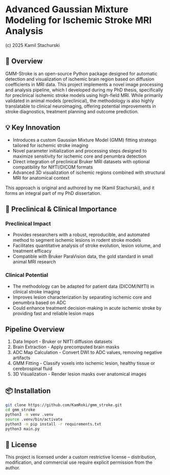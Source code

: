 # Advanced Gaussian Mixture Modeling for Ischemic Stroke MRI Analysis

(c) 2025 Kamil Stachurski


## 📖 Overview
GMM-Stroke is an open-source Python package designed for automatic detection and visualization of ischemic brain region based on diffusion coefficients in MRI data.
This project implements a novel image processing and analysis pipeline, which I developed during my PhD thesis, specifically for preclinical ischemic stroke models using high-field MRI. While primarily validated in animal models (preclinical), the methodology is also highly translatable to clinical neuroimaging, offering potential improvements in stroke diagnostics, treatment planning and outcome prediction.


## 💡 Key Innovation
* Introduces a custom Gaussian Mixture Model (GMM) fitting stratego tailored for ischemic stroke imaging
* Novel parameter initialization and processing steps designed to maximize sensitivity for ischemic core and penumbra detection
* Direct integration of preclinical Bruker MRI datasets with optional compatibility for NIfTI/DICOM formats
* Advanced 3D visualization of ischemic regions combined with structural MRI for anatomical context

This approach is original and authored by me (Kamil Stachurski), and it forms an integral part of my PhD dissertation.


## 🔬 Preclinical & Clinical Importance

### Preclinical Impact
* Provides researchers with a robust, reproducible, and automated method to segment ischemic lesions in rodent stroke models
* Facilitates quantitative analysis of stroke evolution, lesion volume, and treatment efficacy
* Compatible with Bruker ParaVision data, the gold standard in small animal MRI research

### Clinical Potential
* The methodology can be adapted for patient data (DICOM/NIfTI) in clinical stroke imaging
* Improves lesion characterization by separating ischemic core and penumbra based on ADC 
* Could enhance treatment decision-making in acute ischemic stroke by providing fast and reliable lesion maps


## Pipeline Overview
1. Data Import - Bruker or NIfTI diffusion datasets
2. Brain Extraction - Apply precomputed brain masks
3. ADC Map Calculation - Convert DWI to ADC values, removing negative artifacts
4. GMM Fitting - Classify voxels into ischemic lesion, healthy tissue or cerebrospinal fluid
5. 3D Visualization - Render lesion masks over anatomical images


## 📦 Installation
```bash
git clone https://github.com/KamRoki/gmm_stroke.git
cd gmm_stroke
python3 -m venv .venv
source .venv/bin/activate
python3 -m pip install -r requirements.txt
python3 main.py
```


## 📜 License
This project is licensed under a custom restrictive license – distribution, modification, and commercial use require explicit permission from the author.




